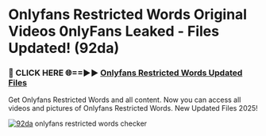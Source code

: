 # Onlyfans Restricted Words Original Videos 0nlyFans Leaked - Files Updated! (92da)

<h3>🔴 CLICK HERE 🌐==►► <a href="https://tinyurl.com/3hn5wdd3" rel="nofollow">Onlyfans Restricted Words Updated Files</a></h3>

Get Onlyfans Restricted Words and all content. Now you can access all videos and pictures of Onlyfans Restricted Words. New Updated Files 2025!

[![92da](https://i.imgur.com/4HnBqBT.gif)](https://tinyurl.com/3hn5wdd3)
onlyfans restricted words checker